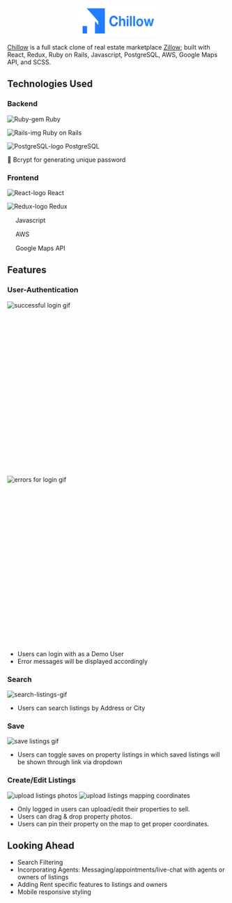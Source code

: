 <p align="center">
  <img width="180" alt="Chillow-logo" height="70" src="https://github.com/hyunbink/Chillow/blob/main/app/assets/images/logo.png">
</p>

[Chillow](https://Chillow.herokuapp.com/#/) is a full stack clone of real estate marketplace [Zillow](https://www.zillow.com/); built with React, Redux, Ruby on Rails, Javascript, PostgreSQL, AWS, Google Maps API, and SCSS.

## Technologies Used

### Backend

<p align="left">
 <img width="15" height="15" alt="Ruby-gem" src="https://upload.wikimedia.org/wikipedia/commons/7/73/Ruby_logo.svg"> Ruby 
</p>
<p align="left">
  <img width="15" height="15" alt="Rails-img" src="https://upload.wikimedia.org/wikipedia/commons/6/62/Ruby_On_Rails_Logo.svg"> Ruby on Rails
</p>
<p align="left">
  <img width="15" height="15" alt="PostgreSQL-logo" src="https://upload.wikimedia.org/wikipedia/commons/2/29/Postgresql_elephant.svg"> PostgreSQL
</p>
<p align="left">
   🔐  Bcrypt for generating unique password
</p>

### Frontend

<p align="left">
  <img width="15" height="15" alt="React-logo" src="https://upload.wikimedia.org/wikipedia/commons/a/a7/React-icon.svg"> React
</p>
<p align="left">
  <img width="15" height="15" alt="Redux-logo" src="https://cdn.jsdelivr.net/gh/devicons/devicon/icons/redux/redux-original.svg"> Redux
</p>
<p align="left">
  <img width="15" height="15" src="https://upload.wikimedia.org/wikipedia/commons/9/99/Unofficial_JavaScript_logo_2.svg"> Javascript
</p>
<p align="left">
  <img width="15" height="15" src="https://upload.wikimedia.org/wikipedia/commons/9/93/Amazon_Web_Services_Logo.svg"> AWS
</p>
<p align="left">
  <img width="15" height="15" src="https://upload.wikimedia.org/wikipedia/commons/a/aa/Google_Maps_icon_%282020%29.svg"> Google Maps API
</p>

## Features

### User-Authentication


<img width="100%" height="400" align="left" alt='successful login gif' src=''> 

<img width="100%" height="400" align="left" alt='errors for login gif' src=''>

* Users can login with as a Demo User
* Error messages will be displayed accordingly



### Search
<img width="100%" height="400" alt='search-listings-gif' src=''>

* Users can search listings by Address or City


### Save
<img width="100%" height="400" alt='save listings gif' src=""> 

* Users can toggle saves on property listings in which saved listings will be shown through link via dropdown

### Create/Edit Listings

<img width="100%" height="400" alt='upload listings photos' src=""> 
<img width="100%" height="400" alt='upload listings mapping coordinates' src=""> 

* Only logged in users can upload/edit their properties to sell.
* Users can drag & drop property photos.
* Users can pin their property on the map to get proper coordinates.


## Looking Ahead

* Search Filtering
* Incorporating Agents: Messaging/appointments/live-chat with agents or owners of listings
* Adding Rent specific features to listings and owners
* Mobile responsive styling
